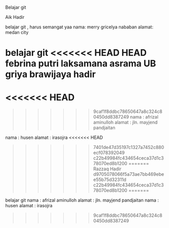 Belajar git

Aik Hadir

belajar git , harus semangat yaa
nama: merry gricelya nababan
alamat: medan city

belajar git
<<<<<<< HEAD
HEAD
febrina putri laksamana
asrama UB griya brawijaya
hadir
=======
<<<<<<< HEAD
=======

>>>>>>> 9caf1f8ddbc78650647a8c324c80450dd8387249
nama   : afrizal aminulloh
alamat : jln. mayjend pandjaitan

nama : husen
alamat : irasojra
<<<<<<< HEAD
>>>>>>> 7401de47d35197c1327a7452c880ecf078392049
>>>>>>> c22b49984fc434654ceca37d1c378070ed8b1200
=======
Razzaq Hadir
>>>>>>> d9705078066f5a73ae7bb469ebee55b75d32311d
>>>>>>> c22b49984fc434654ceca37d1c378070ed8b1200
=======


belajar git
nama   : afrizal aminulloh
alamat : jln. mayjend pandjaitan
nama : husen
alamat : irasojra

>>>>>>> 9caf1f8ddbc78650647a8c324c80450dd8387249
